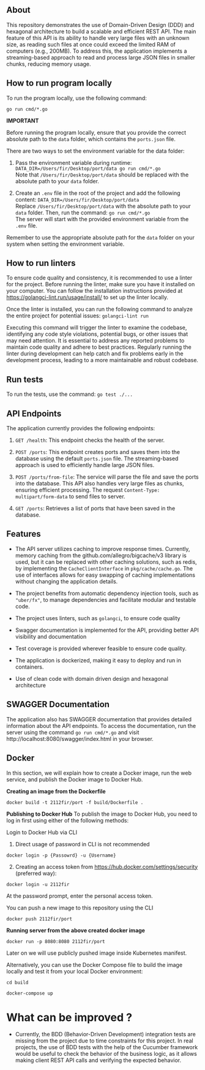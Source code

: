 ## About
This repository demonstrates the use of Domain-Driven Design (DDD) and hexagonal architecture to build a scalable and efficient REST API. 
The main feature of this API is its ability to handle very large files with an unknown size, as reading such files at once could exceed 
the limited RAM of computers (e.g., 200MB). To address this, the application implements a streaming-based approach to read and process 
large JSON files in smaller chunks, reducing memory usage.

## How to run program locally 
To run the program locally, use the following command:

````
go run cmd/*.go 
````

**IMPORTANT**

Before running the program locally, ensure that you provide the correct absolute path to the `data` folder, which contains the `ports.json` file.

There are two ways to set the environment variable for the data folder:

1. Pass the environment variable during runtime:
``DATA_DIR=/Users/fir/Desktop/port/data go run cmd/*.go``</br>Note that `/Users/fir/Desktop/port/data` should be replaced with the absolute path to your `data` folder.

2. Create an `.env` file in the root of the project and add the following content:
``DATA_DIR=/Users/fir/Desktop/port/data``</br> Replace `/Users/fir/Desktop/port/data` with the absolute path to your `data` folder. Then, run the command: ``go run cmd/*.go``
</br> The server will start with the provided environment variable from the `.env` file.

Remember to use the appropriate absolute path for the `data` folder on your system when setting the environment variable.


## How to run linters
To ensure code quality and consistency, it is recommended to use a linter for the project. 
Before running the linter, make sure you have it installed on your computer. 
You can follow the installation instructions provided at https://golangci-lint.run/usage/install/ to set up the linter locally.

Once the linter is installed, you can run the following command to analyze the entire project for potential issues:
``golangci-lint run``

Executing this command will trigger the linter to examine the codebase, identifying any code style violations, potential bugs, 
or other issues that may need attention. It is essential to address any reported problems to maintain code quality and adhere 
to best practices. Regularly running the linter during development can help catch and fix problems early in the development 
process, leading to a more maintainable and robust codebase.

## Run tests
To run the tests, use the command:
`go test ./...`

## API Endpoints
The application currently provides the following endpoints:
1. ``GET /health``: This endpoint checks the health of the server.

2. ``POST /ports``: This endpoint creates ports and saves them into the database using the default `ports.json` file. 
The streaming-based approach is used to efficiently handle large JSON files.

3. ``POST /ports/from-file``: The service will parse the file and save the ports into the database. This API also handles very large files as chunks, ensuring efficient processing.
The request `Content-Type: multipart/form-data` to send files to server.

4. ``GET /ports``: Retrieves a list of ports that have been saved in the database.


## Features
- The API server utilizes caching to improve response times. Currently, memory caching from the github.com/allegro/bigcache/v3 library is used, but it can be replaced with other caching solutions, such as redis, by implementing the `CacheClientInterface` in `pkg/cache/cache.go`. The use of interfaces allows for easy swapping of caching implementations without changing the application details.

- The project benefits from automatic dependency injection tools, such as `"uber/fx"`, to manage dependencies and facilitate modular and testable code.

- The project uses linters, such as `golangci`, to ensure code quality

- Swagger documentation is implemented for the API, providing better API visibility and documentation

- Test coverage is provided wherever feasible to ensure code quality.

- The application is dockerized, making it easy to deploy and run in containers.

- Use of clean code with domain driven design and hexagonal architecture

## SWAGGER Documentation
The application also has SWAGGER documentation that provides detailed information about the API endpoints. To access the documentation, run the server using the command `go run cmd/*.go` and visit http://localhost:8080/swagger/index.html in your browser.


## Docker

In this section, we will explain how to create a Docker image, run the web service, and publish the Docker image to Docker Hub.

**Creating an image from the Dockerfile**
````
docker build -t 2112fir/port -f build/Dockerfile .
````

**Publishing to Docker Hub**
To publish the image to Docker Hub, you need to log in first using either of the following methods:

Login to Docker Hub via CLI
1) Direct usage of password in CLI is not recommended 
````
docker login -p {Passowrd} -u {Username}
````

2) Creating an access token from https://hub.docker.com/settings/security (preferred way):
````
docker login -u 2112fir
````

At the password prompt, enter the personal access token.

You can push a new image to this repository using the CLI
````
docker push 2112fir/port
````

**Running server from the above created docker image**
````
docker run -p 8080:8080 2112fir/port
````

Later on we will use publicly pushed image inside Kubernetes manifest.

Alternatively, you can use the Docker Compose file to build the image locally and test it from your local Docker environment:
````
cd build

docker-compose up
````


# What can be improved ?
- Currently, the BDD (Behavior-Driven Development) integration tests are missing from the project due to time constraints for this project. In real projects, the use of BDD tests with the help of the Cucumber framework would be useful to check the behavior of the business logic, as it allows making client REST API calls and verifying the expected behavior.